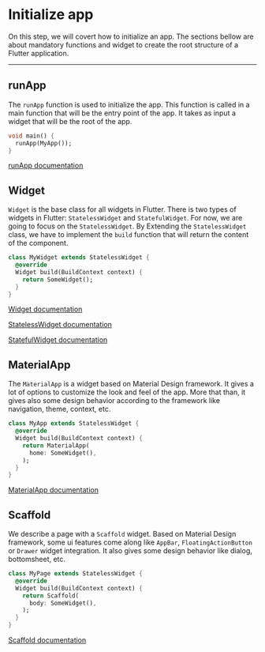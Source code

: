 # Initialize app

On this step, we will covert how to initialize an app. 
The sections bellow are about mandatory functions and widget to create the root structure of a Flutter application.

---

## runApp

The `runApp` function is used to initialize the app.
This function is called in a main function that will be the entry point of the app.
It takes as input a widget that will be the root of the app.

```dart
void main() {
  runApp(MyApp());
}
```

[runApp documentation](https://api.flutter.dev/flutter/widgets/runApp.html)


## Widget

`Widget` is the base class for all widgets in Flutter.
There is two types of widgets in Flutter: `StatelessWidget` and `StatefulWidget`.
For now, we are going to focus on the `StatelessWidget`.
By Extending the `StatelessWidget` class, we have to implement the `build` function that will return the content of the component.

```dart
class MyWidget extends StatelessWidget {
  @override
  Widget build(BuildContext context) {
    return SomeWidget();
  }
}
```

[Widget documentation](https://api.flutter.dev/flutter/widgets/Widget-class.html)

[StatelessWidget documentation](https://api.flutter.dev/flutter/widgets/StatelessWidget-class.html)

[StatefulWidget documentation](https://api.flutter.dev/flutter/widgets/StatefulWidget-class.html)

## MaterialApp

The `MaterialApp` is a widget based on Material Design framework.
It gives a lot of options to customize the look and feel of the app.
More that than, it gives also some design behavior according to the framework like navigation, theme, context, etc.

```dart
class MyApp extends StatelessWidget {
  @override
  Widget build(BuildContext context) {
    return MaterialApp(
      home: SomeWidget(),
    );
  }
}
```

[MaterialApp documentation](https://api.flutter.dev/flutter/material/MaterialApp-class.html)

## Scaffold

We describe a page with a `Scaffold` widget. 
Based on Material Design framework, some ui features come along like `AppBar`, `FloatingActionButton` or `Drawer` widget integration. 
It also gives some design behavior like dialog, bottomsheet, etc.

```dart
class MyPage extends StatelessWidget {
  @override
  Widget build(BuildContext context) {
    return Scaffold(
      body: SomeWidget(),
    );
  }
}
```

[Scaffold documentation](https://api.flutter.dev/flutter/material/Scaffold-class.html)